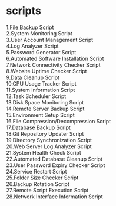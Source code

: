 # scripts
[1.File Backup Script](scripts/filebackupscript.sh)  
2.System Monitoring Script  
3.User Account Management Script  
4.Log Analyzer Script  
5.Password Generator Script  
6.Automated Software Installation Script  
7.Network Connectivity Checker Script  
8.Website Uptime Checker Script  
9.Data Cleanup Script  
10.CPU Usage Tracker Script  
11.System Information Script  
12.Task Scheduler Script  
13.Disk Space Monitoring Script  
14.Remote Server Backup Script  
15.Environment Setup Script  
16.File Compression/Decompression Script  
17.Database Backup Script  
18.Git Repository Updater Script  
19.Directory Synchronization Script  
20.Web Server Log Analyzer Script  
21.System Health Check Script  
22.Automated Database Cleanup Script  
23.User Password Expiry Checker Script  
24.Service Restart Script  
25.Folder Size Checker Script  
26.Backup Rotation Script  
27.Remote Script Execution Script  
28.Network Interface Information Script  
